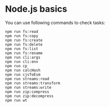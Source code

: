 # Node.js basics

You can use following commands to check tasks:

    npm run fs:read
    npm run fs:copy
    npm run fs:create
    npm run fs:delete
    npm run fs:list
    npm run fs:rename
    npm run cli:args
    npm run cli:env
    npm run cp
    npm run calcHash
    npm run cjsToEsm
    npm run streams:read
    npm run streams:transform
    npm run streams:write
    npm run zip:compress
    npm run zip:decompress
    npm run wt
